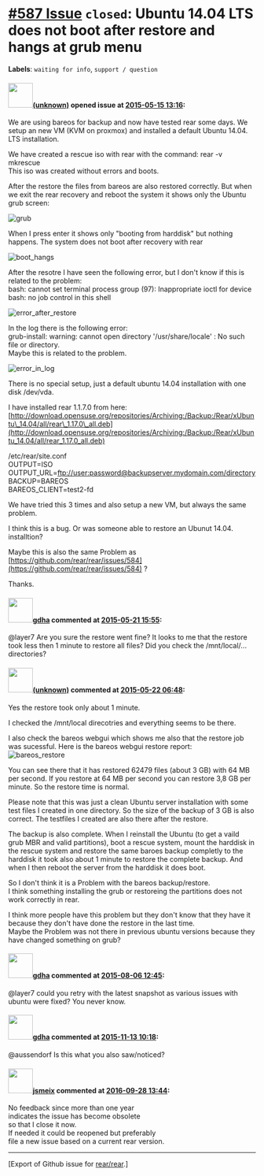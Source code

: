 [\#587 Issue](https://github.com/rear/rear/issues/587) `closed`: Ubuntu 14.04 LTS does not boot after restore and hangs at grub menu
====================================================================================================================================

**Labels**: `waiting for info`, `support / question`

#### <img src="(unknown)" width="50">[(unknown)]((unknown)) opened issue at [2015-05-15 13:16](https://github.com/rear/rear/issues/587):

We are using bareos for backup and now have tested rear some days. We
setup an new VM (KVM on proxmox) and installed a default Ubuntu 14.04.
LTS installation.

We have created a rescue iso with rear with the command: rear -v
mkrescue  
This iso was created without errors and boots.

After the restore the files from bareos are also restored correctly. But
when we exit the rear recovery and reboot the system it shows only the
Ubuntu grub screen:

![grub](https://cloud.githubusercontent.com/assets/7325949/7653184/0d4e2566-fb14-11e4-8705-814caf0df478.png)

When I press enter it shows only "booting from harddisk" but nothing
happens. The system does not boot after recovery with rear

![boot\_hangs](https://cloud.githubusercontent.com/assets/7325949/7653202/31cb09cc-fb14-11e4-9eab-4bec50198147.png)

After the resotre I have seen the following error, but I don't know if
this is related to the problem:  
bash: cannot set terminal process group (97): Inappropriate ioctl for
device  
bash: no job control in this shell

![error\_after\_restore](https://cloud.githubusercontent.com/assets/7325949/7653235/757dcfd8-fb14-11e4-8b72-7d7f9db396ca.png)

In the log there is the following error:  
grub-install: warning: cannot open directory '/usr/share/locale' : No
such file or directory.  
Maybe this is related to the problem.

![error\_in\_log](https://cloud.githubusercontent.com/assets/7325949/7653241/7fff8fdc-fb14-11e4-9351-54d901d649c6.png)

There is no special setup, just a default ubuntu 14.04 installation with
one disk /dev/vda.

I have installed rear 1.1.7.0 from here:  
[http://download.opensuse.org/repositories/Archiving:/Backup:/Rear/xUbuntu\_14.04/all/rear\_1.17.0\_all.deb](http://download.opensuse.org/repositories/Archiving:/Backup:/Rear/xUbuntu_14.04/all/rear_1.17.0_all.deb)

/etc/rear/site.conf  
OUTPUT=ISO  
OUTPUT\_URL=[ftp://user:password@backupserver.mydomain.com/directory](ftp://user:password@backupserver.mydomain.com/directory)  
BACKUP=BAREOS  
BAREOS\_CLIENT=test2-fd

We have tried this 3 times and also setup a new VM, but always the same
problem.

I think this is a bug. Or was someone able to restore an Ubunut 14.04.
installtion?

Maybe this is also the same Problem as
[https://github.com/rear/rear/issues/584](https://github.com/rear/rear/issues/584)
?

Thanks.

#### <img src="https://avatars.githubusercontent.com/u/888633?u=cdaeb31efcc0048d3619651aa18dd4b76e636b21&v=4" width="50">[gdha](https://github.com/gdha) commented at [2015-05-21 15:55](https://github.com/rear/rear/issues/587#issuecomment-104329964):

@layer7 Are you sure the restore went fine? It looks to me that the
restore took less then 1 minute to restore all files? Did you check the
/mnt/local/... directories?

#### <img src="(unknown)" width="50">[(unknown)]((unknown)) commented at [2015-05-22 06:48](https://github.com/rear/rear/issues/587#issuecomment-104539969):

Yes the restore took only about 1 minute.

I checked the /mnt/local direcotries and everything seems to be there.

I also check the bareos webgui which shows me also that the restore job
was sucessful. Here is the bareos webgui restore report:  
![bareos\_restore](https://cloud.githubusercontent.com/assets/7325949/7765359/5b759dd4-005d-11e5-9835-b93a12da24a2.png)

You can see there that it has restored 62479 files (about 3 GB) with 64
MB per second. If you restore at 64 MB per second you can restore 3,8 GB
per minute. So the restore time is normal.

Please note that this was just a clean Ubuntu server installation with
some test files I created in one directory. So the size of the backup of
3 GB is also correct. The testfiles I created are also there after the
restore.

The backup is also complete. When I reinstall the Ubuntu (to get a vaild
grub MBR and valid partitions), boot a rescue system, mount the harddisk
in the rescue system and restore the same baroes backup completly to the
harddisk it took also about 1 minute to restore the complete backup. And
when I then reboot the server from the harddisk it does boot.

So I don't think it is a Problem with the bareos backup/restore.  
I think something installing the grub or restoreing the partitions does
not work correctly in rear.

I think more people have this problem but they don't know that they have
it because they don't have done the restore in the last time.  
Maybe the Problem was not there in previous ubuntu versions because they
have changed something on grub?

#### <img src="https://avatars.githubusercontent.com/u/888633?u=cdaeb31efcc0048d3619651aa18dd4b76e636b21&v=4" width="50">[gdha](https://github.com/gdha) commented at [2015-08-06 12:45](https://github.com/rear/rear/issues/587#issuecomment-128351828):

@layer7 could you retry with the latest snapshot as various issues with
ubuntu were fixed? You never know.

#### <img src="https://avatars.githubusercontent.com/u/888633?u=cdaeb31efcc0048d3619651aa18dd4b76e636b21&v=4" width="50">[gdha](https://github.com/gdha) commented at [2015-11-13 10:18](https://github.com/rear/rear/issues/587#issuecomment-156388194):

@aussendorf Is this what you also saw/noticed?

#### <img src="https://avatars.githubusercontent.com/u/1788608?u=925fc54e2ce01551392622446ece427f51e2f0ce&v=4" width="50">[jsmeix](https://github.com/jsmeix) commented at [2016-09-28 13:44](https://github.com/rear/rear/issues/587#issuecomment-250170433):

No feedback since more than one year  
indicates the issue has become obsolete  
so that I close it now.  
If needed it could be reopened but preferably  
file a new issue based on a current rear version.

------------------------------------------------------------------------

\[Export of Github issue for
[rear/rear](https://github.com/rear/rear).\]
